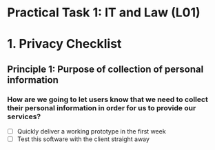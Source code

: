 # Practical Task 1: IT and Law (L01)

# 1. Privacy Checklist

## Principle 1: Purpose of collection of personal information

### How are we going to let users know that we need to collect their personal information in order for us to provide our services?

- [ ] Quickly deliver a working prototype in the first week
- [ ] Test this software with the client straight away
